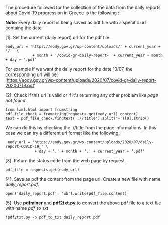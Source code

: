 The procedure followed for the collection of the data from the daily reports about Covid-19 progression in Greece is the following :  

**Note:**  Every daily report is being saved as pdf file with a specific url containg the date

[1]. Set the current (daily report) url for the pdf file.

```
eody_url = 'https://eody.gov.gr/wp-content/uploads/' + current_year + '/'  \
            + month + '/covid-gr-daily-report-' + current_year + month + day + '.pdf'
```
For example if we want the daily report for the date 13/07, the corresponding url will be:   
'https://eody.gov.gr/wp-content/uploads/2020/07/covid-gr-daily-report-20200713.pdf'

[2]. Check if this url is valid or if it's returning any other problem like *page not found*.

```
from lxml.html import fromstring
pdf_file_check = fromstring(requests.get(eody_url).content)
test = pdf_file_check.findtext('.//title').split('-')[0].strip()
```
We can do this by checking the .//title from the page informations.  In this case we can try a different url format like the following.
```
 eody_url = 'https://eody.gov.gr/wp-content/uploads/2020/07/daily-report-COVID-19_' \
             + day + '.' + month + '.' + current_year + '.pdf'
```
[3]. Return the status code from the web page by request.
```
pdf_file = requests.get(eody_url)
```

[4]. Save as pdf the content from the page url. Create a new file with name *daily_report.pdf*.
```
open('daily_report.pdf', 'wb').write(pdf_file.content)
```

[5]. Use **pdfminer** and **pdf2txt.py** to convert the above pdf file to a text file with name *pdf_to_txt*
```
!pdf2txt.py -o pdf_to_txt daily_report.pdf
```
